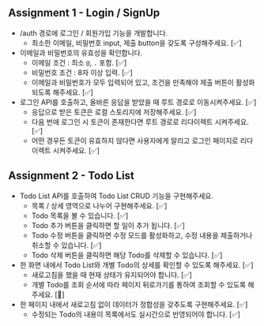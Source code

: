 ## Assignment 1 - Login / SignUp

- /auth 경로에 로그인 / 회원가입 기능을 개발합니다.
  - 최소한 이메일, 비밀번호 input, 제출 button을 갖도록 구성해주세요. [✅]
- 이메일과 비밀번호의 유효성을 확인합니다.
  - 이메일 조건 : 최소 `@`, `.` 포함. [✅]
  - 비밀번호 조건 : 8자 이상 입력. [✅]
  - 이메일과 비밀번호가 모두 입력되어 있고, 조건을 만족해야 제출 버튼이 활성화 되도록 해주세요. [✅]
- 로그인 API를 호출하고, 올바른 응답을 받았을 때 루트 경로로 이동시켜주세요. [✅]
  - 응답으로 받은 토큰은 로컬 스토리지에 저장해주세요. [✅]
  - 다음 번에 로그인 시 토큰이 존재한다면 루트 경로로 리다이렉트 시켜주세요. [✅]
  - 어떤 경우든 토큰이 유효하지 않다면 사용자에게 알리고 로그인 페이지로 리다이렉트 시켜주세요. [✅]

## Assignment 2 - Todo List

- Todo List API를 호출하여 Todo List CRUD 기능을 구현해주세요.
  - 목록 / 상세 영역으로 나누어 구현해주세요. [✅]
  - Todo 목록을 볼 수 있습니다. [✅]
  - Todo 추가 버튼을 클릭하면 할 일이 추가 됩니다. [✅]
  - Todo 수정 버튼을 클릭하면 수정 모드를 활성화하고, 수정 내용을 제출하거나 취소할 수 있습니다. [✅]
  - Todo 삭제 버튼을 클릭하면 해당 Todo를 삭제할 수 있습니다. [✅]
- 한 화면 내에서 Todo List와 개별 Todo의 상세를 확인할 수 있도록 해주세요. [✅]
  - 새로고침을 했을 때 현재 상태가 유지되어야 합니다. [✅]
  - 개별 Todo를 조회 순서에 따라 페이지 뒤로가기를 통하여 조회할 수 있도록 해주세요. [🤔]
- 한 페이지 내에서 새로고침 없이 데이터가 정합성을 갖추도록 구현해주세요. [✅]
  - 수정되는 Todo의 내용이 목록에서도 실시간으로 반영되어야 합니다. [✅]
